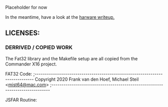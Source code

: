 Placeholder for now

In the meantime, have a look at the [harware writeup.](docs/HARDWARE.md)

## LICENSES:

### DERRIVED / COPIED WORK

The Fat32 library and the Makefile setup are all copied from the Commander X16 project.

FAT32 Code: 
;-----------------------------------------------------------------------------
Copyright 2020 Frank van den Hoef, Michael Steil <<mist64@mac.com>>
;-----------------------------------------------------------------------------

JSFAR Routine:
